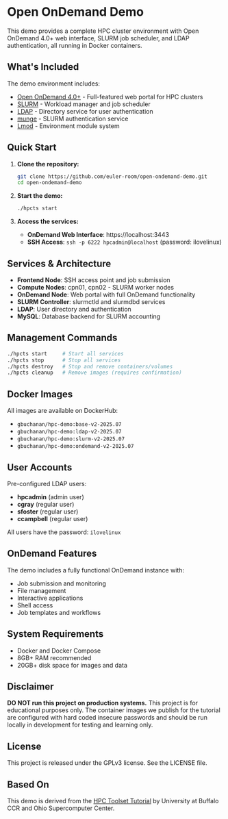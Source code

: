 # Open OnDemand Demo

This demo provides a complete HPC cluster environment with Open OnDemand 4.0+ web interface, SLURM job scheduler, and LDAP authentication, all running in Docker containers.

## What's Included

The demo environment includes:

* [Open OnDemand 4.0+](https://openondemand.org) - Full-featured web portal for HPC clusters
* [SLURM](https://slurm.schedmd.com) - Workload manager and job scheduler 
* [LDAP](https://www.openldap.org/) - Directory service for user authentication
* [munge](https://dun.github.io/munge/) - SLURM authentication service
* [Lmod](https://lmod.readthedocs.io) - Environment module system

## Quick Start

1. **Clone the repository:**
   ```bash
   git clone https://github.com/euler-room/open-ondemand-demo.git
   cd open-ondemand-demo
   ```

2. **Start the demo:**
   ```bash
   ./hpcts start
   ```

3. **Access the services:**
   - **OnDemand Web Interface**: https://localhost:3443
   - **SSH Access**: `ssh -p 6222 hpcadmin@localhost` (password: ilovelinux)

## Services & Architecture

- **Frontend Node**: SSH access point and job submission
- **Compute Nodes**: cpn01, cpn02 - SLURM worker nodes
- **OnDemand Node**: Web portal with full OnDemand functionality
- **SLURM Controller**: slurmctld and slurmdbd services
- **LDAP**: User directory and authentication
- **MySQL**: Database backend for SLURM accounting

## Management Commands

```bash
./hpcts start     # Start all services
./hpcts stop      # Stop all services
./hpcts destroy   # Stop and remove containers/volumes
./hpcts cleanup   # Remove images (requires confirmation)
```

## Docker Images

All images are available on DockerHub:
- `gbuchanan/hpc-demo:base-v2-2025.07`
- `gbuchanan/hpc-demo:ldap-v2-2025.07`
- `gbuchanan/hpc-demo:slurm-v2-2025.07`
- `gbuchanan/hpc-demo:ondemand-v2-2025.07`

## User Accounts

Pre-configured LDAP users:
- **hpcadmin** (admin user)
- **cgray** (regular user)
- **sfoster** (regular user)
- **ccampbell** (regular user)

All users have the password: `ilovelinux`

## OnDemand Features

The demo includes a fully functional OnDemand instance with:
- Job submission and monitoring
- File management
- Interactive applications
- Shell access
- Job templates and workflows

## System Requirements

- Docker and Docker Compose
- 8GB+ RAM recommended
- 20GB+ disk space for images and data

## Disclaimer

**DO NOT run this project on production systems.** This project is for educational
purposes only. The container images we publish for the tutorial are configured
with hard coded insecure passwords and should be run locally in development for
testing and learning only. 

## License

This project is released under the GPLv3 license. See the LICENSE file.

## Based On

This demo is derived from the [HPC Toolset Tutorial](https://github.com/ubccr/hpc-toolset-tutorial) 
by University at Buffalo CCR and Ohio Supercomputer Center.
